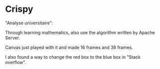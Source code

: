 # Crispy
"Analyse universitaire":

Through learning mathematics, also use the algorithm written by Apache Server.

Canvas just played with it and made 16 frames and 38 frames.
 
I also found a way to change the red box to the blue box in "Stack overflow".
